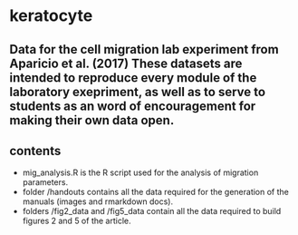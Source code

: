 # keratocyte
Data for the cell migration lab experiment from Aparicio et al. (2017)
These datasets are intended to reproduce every module of the laboratory exepriment, as well as to serve to students as an word of encouragement for making their own data open.
---
## contents
* mig_analysis.R is the R script used for the analysis of migration parameters.
* folder /handouts contains all the data required for the generation of the manuals (images and rmarkdown docs).
* folders /fig2_data and /fig5_data contain all the data required to build figures 2 and 5 of the article.

